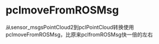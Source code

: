 # pclmoveFromROSMsg

从sensor_msgsPointCloud2到pclPointCloud转换使用pclmoveFromROSMsg，比原来pclfromROSMsg快一倍的左右